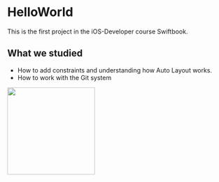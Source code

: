 # HelloWorld

This is the first project in the iOS-Developer course Swiftbook.

## What we studied

* How to add constraints and understanding how Auto Layout works.
* How to work with the Git system

<img src="https://github.com/Alexander2990/HelloWorld/assets/64682381/235735b7-c8eb-4fda-9a92-043b141c9636" width="200" />
